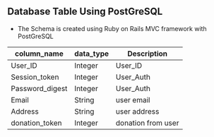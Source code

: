 ## Database Table Using PostGreSQL 
- The Schema is created using Ruby on Rails MVC framework with PostGreSQL 

| column_name | data_type | Description |
|-------------|-----------|-------------|
|   User_ID   |  Integer  |   User_ID   |
|Session_token|  Integer  | User_Auth   |
|Password_digest| Integer | User_Auth   |
| Email       | String    | user email  |
| Address     | String    | user address| 
|donation_token| Integer  | donation from user| 